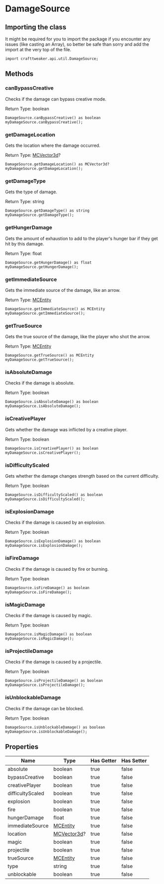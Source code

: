 # DamageSource

## Importing the class

It might be required for you to import the package if you encounter any issues (like casting an Array), so better be safe than sorry and add the import at the very top of the file.
```zenscript
import crafttweaker.api.util.DamageSource;
```


## Methods

### canBypassCreative

Checks if the damage can bypass creative mode.

Return Type: boolean

```zenscript
DamageSource.canBypassCreative() as boolean
myDamageSource.canBypassCreative();
```

### getDamageLocation

Gets the location where the damage occurred.

Return Type: [MCVector3d](/vanilla/api/util/MCVector3d)?

```zenscript
DamageSource.getDamageLocation() as MCVector3d?
myDamageSource.getDamageLocation();
```

### getDamageType

Gets the type of damage.

Return Type: string

```zenscript
DamageSource.getDamageType() as string
myDamageSource.getDamageType();
```

### getHungerDamage

Gets the amount of exhaustion to add to the player's hunger bar if they
 get hit by this damage.

Return Type: float

```zenscript
DamageSource.getHungerDamage() as float
myDamageSource.getHungerDamage();
```

### getImmediateSource

Gets the immediate source of the damage, like an arrow.

Return Type: [MCEntity](/vanilla/api/entity/MCEntity)

```zenscript
DamageSource.getImmediateSource() as MCEntity
myDamageSource.getImmediateSource();
```

### getTrueSource

Gets the true source of the damage, like the player who shot the arrow.

Return Type: [MCEntity](/vanilla/api/entity/MCEntity)

```zenscript
DamageSource.getTrueSource() as MCEntity
myDamageSource.getTrueSource();
```

### isAbsoluteDamage

Checks if the damage is absolute.

Return Type: boolean

```zenscript
DamageSource.isAbsoluteDamage() as boolean
myDamageSource.isAbsoluteDamage();
```

### isCreativePlayer

Gets whether the damage was inflicted by a creative player.

Return Type: boolean

```zenscript
DamageSource.isCreativePlayer() as boolean
myDamageSource.isCreativePlayer();
```

### isDifficultyScaled

Gets whether the damage changes strength based on the current difficulty.

Return Type: boolean

```zenscript
DamageSource.isDifficultyScaled() as boolean
myDamageSource.isDifficultyScaled();
```

### isExplosionDamage

Checks if the damage is caused by an explosion.

Return Type: boolean

```zenscript
DamageSource.isExplosionDamage() as boolean
myDamageSource.isExplosionDamage();
```

### isFireDamage

Checks if the damage is caused by fire or burning.

Return Type: boolean

```zenscript
DamageSource.isFireDamage() as boolean
myDamageSource.isFireDamage();
```

### isMagicDamage

Checks if the damage is caused by magic.

Return Type: boolean

```zenscript
DamageSource.isMagicDamage() as boolean
myDamageSource.isMagicDamage();
```

### isProjectileDamage

Checks if the damage is caused by a projectile.

Return Type: boolean

```zenscript
DamageSource.isProjectileDamage() as boolean
myDamageSource.isProjectileDamage();
```

### isUnblockableDamage

Checks if the damage can be blocked.

Return Type: boolean

```zenscript
DamageSource.isUnblockableDamage() as boolean
myDamageSource.isUnblockableDamage();
```


## Properties

| Name | Type | Has Getter | Has Setter |
|------|------|------------|------------|
| absolute | boolean | true | false |
| bypassCreative | boolean | true | false |
| creativePlayer | boolean | true | false |
| difficultyScaled | boolean | true | false |
| explosion | boolean | true | false |
| fire | boolean | true | false |
| hungerDamage | float | true | false |
| immediateSource | [MCEntity](/vanilla/api/entity/MCEntity) | true | false |
| location | [MCVector3d](/vanilla/api/util/MCVector3d)? | true | false |
| magic | boolean | true | false |
| projectile | boolean | true | false |
| trueSource | [MCEntity](/vanilla/api/entity/MCEntity) | true | false |
| type | string | true | false |
| unblockable | boolean | true | false |


